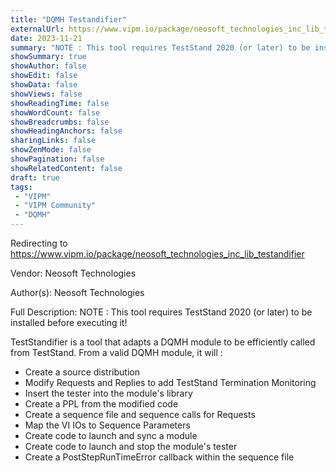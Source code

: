 ```yaml
---
title: "DQMH Testandifier"
externalUrl: https://www.vipm.io/package/neosoft_technologies_inc_lib_testandifier
date: 2023-11-21
summary: "NOTE : This tool requires TestStand 2020 (or later) to be installed before executing it!"
showSummary: true
showAuthor: false
showEdit: false
showData: false
showViews: false
showReadingTime: false
showWordCount: false
showBreadcrumbs: false
showHeadingAnchors: false
sharingLinks: false
showZenMode: false
showPagination: false
showRelatedContent: false
draft: true
tags:
 - "VIPM"
 - "VIPM Community"
 - "DQMH"
---
```


Redirecting to https://www.vipm.io/package/neosoft_technologies_inc_lib_testandifier

Vendor: Neosoft Technologies

Author(s): Neosoft Technologies
 
Full Description:
NOTE : This tool requires TestStand 2020 (or later) to be installed before executing it!

TestStandifier is a tool that adapts a DQMH module to be efficiently called from TestStand.
From a valid DQMH module, it will :
- Create a source distribution
- Modify Requests and Replies to add TestStand Termination Monitoring
- Insert the tester into the module's library
- Create a PPL from the modified code
- Create a sequence file and sequence calls for Requests
- Map the VI IOs to Sequence Parameters
- Create code to launch and sync a module
- Create code to launch and stop the module's tester
- Create a PostStepRunTimeError callback within the sequence file